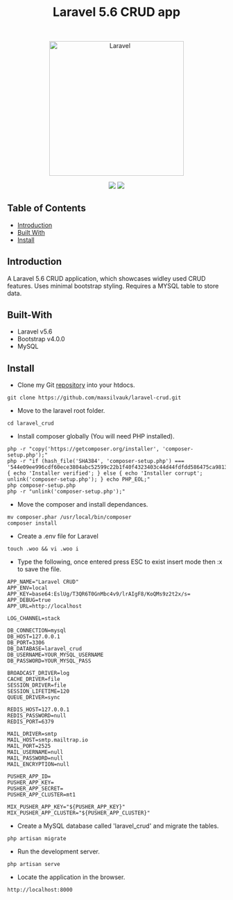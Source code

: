 <h1 align="center">Laravel 5.6 CRUD app</h1>
<br>
<p align="center">
  <a href="https://laravel.com/">
    <img alt="Laravel" title="Laravel" src="https://cdn-images-1.medium.com/max/720/1*hUuioUcs_0tzu7mMwr9udA.png" width="310">
  </a>
</p>
<p align="center">
    <img src="https://img.shields.io/badge/laravel-v5.6-green.svg" />
    <img src="https://img.shields.io/badge/bootstrap-v4.0.0-green.svg" />
</p>

## Table of Contents

- [Introduction](#introduction)
- [Built With](#built-with)
- [Install](#install)

## Introduction

A Laravel 5.6 CRUD application, which showcases widley used CRUD features. Uses minimal bootstrap styling. Requires a MYSQL table to store data. 

## Built-With

- Laravel v5.6
- Bootstrap v4.0.0
- MySQL

## Install 

* Clone my Git <a href="https://github.com/maxsilvauk/laravel-crud.git">repository</a> into your htdocs.
```
git clone https://github.com/maxsilvauk/laravel-crud.git
```
* Move to the laravel root folder.
```
cd laravel_crud
```
* Install composer globally (You will need PHP installed).
```
php -r "copy('https://getcomposer.org/installer', 'composer-setup.php');"
php -r "if (hash_file('SHA384', 'composer-setup.php') === '544e09ee996cdf60ece3804abc52599c22b1f40f4323403c44d44fdfdd586475ca9813a858088ffbc1f233e9b180f061') { echo 'Installer verified'; } else { echo 'Installer corrupt'; unlink('composer-setup.php'); } echo PHP_EOL;"
php composer-setup.php
php -r "unlink('composer-setup.php');"
```
* Move the composer and install dependances.
```
mv composer.phar /usr/local/bin/composer
composer install
```
* Create a .env file for Laravel
```
touch .woo && vi .woo i
```
* Type the following, once entered press ESC to exist insert mode then :x to save the file.
```
APP_NAME="Laravel CRUD"
APP_ENV=local
APP_KEY=base64:EslUg/T3QR6T0GnMbc4v9/lrAIgF8/KoQMs9z2t2x/s=
APP_DEBUG=true
APP_URL=http://localhost

LOG_CHANNEL=stack

DB_CONNECTION=mysql
DB_HOST=127.0.0.1
DB_PORT=3306
DB_DATABASE=laravel_crud
DB_USERNAME=YOUR_MYSQL_USERNAME
DB_PASSWORD=YOUR_MYSQL_PASS

BROADCAST_DRIVER=log
CACHE_DRIVER=file
SESSION_DRIVER=file
SESSION_LIFETIME=120
QUEUE_DRIVER=sync

REDIS_HOST=127.0.0.1
REDIS_PASSWORD=null
REDIS_PORT=6379

MAIL_DRIVER=smtp
MAIL_HOST=smtp.mailtrap.io
MAIL_PORT=2525
MAIL_USERNAME=null
MAIL_PASSWORD=null
MAIL_ENCRYPTION=null

PUSHER_APP_ID=
PUSHER_APP_KEY=
PUSHER_APP_SECRET=
PUSHER_APP_CLUSTER=mt1

MIX_PUSHER_APP_KEY="${PUSHER_APP_KEY}"
MIX_PUSHER_APP_CLUSTER="${PUSHER_APP_CLUSTER}"
```
* Create a MySQL database called 'laravel_crud' and migrate the tables.
```
php artisan migrate
```
* Run the development server.
```
php artisan serve
```
* Locate the application in the browser.
```
http://localhost:8000
```